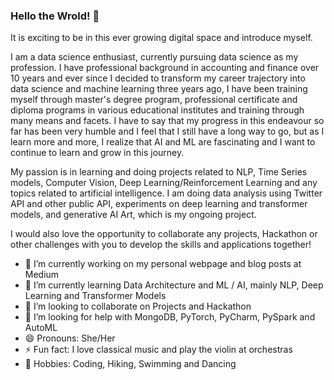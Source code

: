 ### Hello the Wrold! 👋

It is exciting to be in this ever growing digital space and introduce myself.

I am a data science enthusiast, currently pursuing data science as my profession. I have professional background in accounting and finance over 10 years and ever since I decided to transform my career trajectory into data science and machine learning three years ago, I have been training myself through master's degree program, professional certificate and diploma programs in various educational institutes and training through many means and facets. I have to say that my progress in this endeavour so far has been very humble and I feel that I still have a long way to go, but as I learn more and more, I realize that AI and ML are fascinating and I want to continue to learn and grow in this journey.

My passion is in learning and doing projects related to NLP, Time Series models, Computer Vision, Deep Learning/Reinforcement Learning and any topics related to artificial intelligence. I am doing data analysis using Twitter API and other public API, experiments on deep learning and transformer models, and generative AI Art, which is my ongoing project.

I would also love the opportunity to collaborate any projects, Hackathon or other challenges with you to develop the skills and applications together! 

- 🔭 I’m currently working on my personal webpage and blog posts at Medium
- 🌱 I’m currently learning Data Architecture and ML / AI, mainly NLP, Deep Learning and Transformer Models
- 👯 I’m looking to collaborate on Projects and Hackathon
- 🤔 I’m looking for help with MongoDB, PyTorch, PyCharm, PySpark and AutoML
- 😄 Pronouns: She/Her
- ⚡ Fun fact: I love classical music and play the violin at orchestras
- :rocket: Hobbies: Coding, Hiking, Swimming and Dancing
